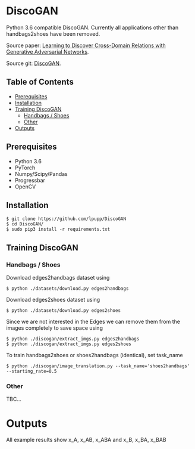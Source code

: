 DiscoGAN
=========================================

Python 3.6 compatible DiscoGAN. Currently all applications other than handbags2shoes have been removed.

Source paper: [Learning to Discover Cross-Domain Relations
with Generative Adversarial Networks](https://arxiv.org/pdf/1703.05192.pdf).

Source git: [DiscoGAN](https://github.com/SKTBrain/DiscoGAN).

Table of Contents
-------------
  * [Prerequisites](#prerequisites)
  * [Installation](#installation)
  * [Training DiscoGAN](#trainingdiscogan)
    + [Handbags / Shoes](#h2s)
    + [Other](#other)
  * [Outputs](#outputs)

Prerequisites
-------------
   - Python 3.6
   - PyTorch
   - Numpy/Scipy/Pandas
   - Progressbar
   - OpenCV
   
Installation
-------------
    $ git clone https://github.com/lpupp/DiscoGAN
    $ cd DiscoGAN/
    $ sudo pip3 install -r requirements.txt

Training DiscoGAN
----------------
### Handbags / Shoes
Download edges2handbags dataset using 

    $ python ./datasets/download.py edges2handbags

Download edges2shoes dataset using 

    $ python ./datasets/download.py edges2shoes

Since we are not interested in the Edges we can remove them from the images completely to save space using

    $ python ./discogan/extract_imgs.py edges2handbags
    $ python ./discogan/extract_imgs.py edges2shoes

To train handbags2shoes or shoes2handbags (identical), set task_name

    $ python ./discogan/image_translation.py --task_name='shoes2handbags' --starting_rate=0.5

### Other
TBC...

Outputs
=============
All example results show x_A, x_AB, x_ABA and x_B, x_BA, x_BAB
